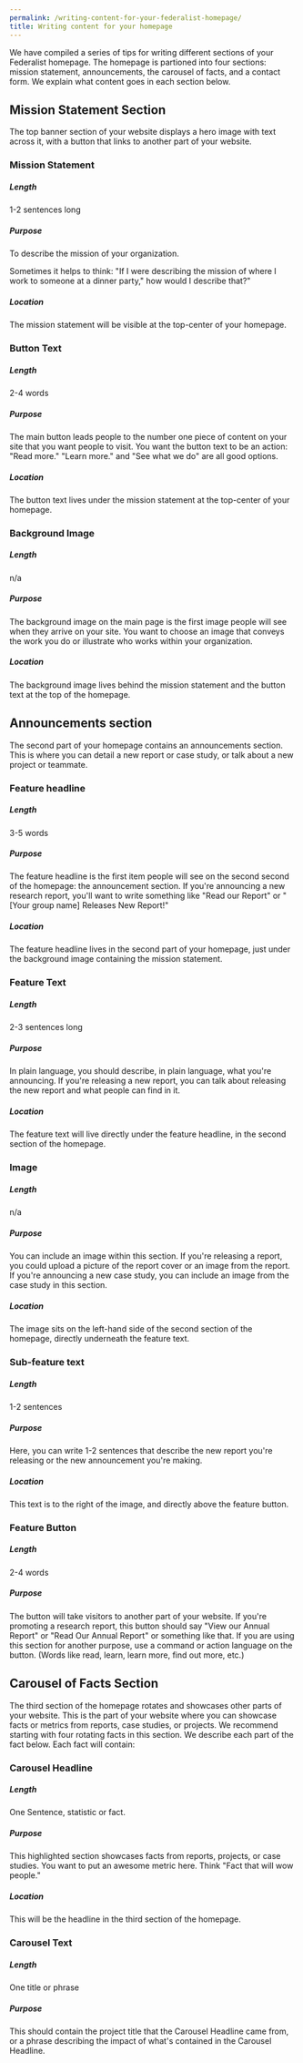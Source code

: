 ```yaml
---
permalink: /writing-content-for-your-federalist-homepage/
title: Writing content for your homepage
---
```


We have compiled a series of tips for writing different sections of your Federalist homepage. The homepage is partioned into four sections: mission statement, announcements, the carousel of facts, and a contact form. We explain what content goes in each section below.

## Mission Statement Section

The top banner section of your website displays a hero image with text across it, with a button that links to another part of your website. 

### Mission Statement

##### Length 

1-2 sentences long

##### Purpose

To describe the mission of your organization. 

Sometimes it helps to think: "If I were describing the mission of where I work to someone at a dinner party," how would I describe that?"

##### Location

The mission statement will be visible at the top-center of your homepage.

### Button Text

##### Length

2-4 words

##### Purpose 

The main button leads people to the number one piece of content on your site that you want people to visit. You want the button text to be an action: "Read more." "Learn more." and "See what we do" are all good options.

##### Location

The button text lives under the mission statement at the top-center of your homepage. 

### Background Image

##### Length

n/a

##### Purpose

The background image on the main page is the first image people will see when they arrive on your site. You want to choose an image that conveys the work you do or illustrate who works within your organization.

##### Location

The background image lives behind the mission statement and the button text at the top of the homepage.

## Announcements section

The second part of your homepage contains an announcements section. This is where you can detail a new report or case study, or talk about a new project or teammate. 

### Feature headline

##### Length 

3-5 words

##### Purpose

The feature headline is the first item people will see on the second second of the homepage: the announcement section. If you're announcing a new research report, you'll want to write something like "Read our Report" or "[Your group name] Releases New Report!" 

##### Location

The feature headline lives in the second part of your homepage, just under the background image containing the mission statement.

### Feature Text

##### Length

2-3 sentences long

##### Purpose

In plain language, you should describe, in plain language, what you're announcing. If you're releasing a new report, you can talk about releasing the new report and what people can find in it.

##### Location

The feature text will live directly under the feature headline, in the second section of the homepage.

### Image

##### Length

n/a

##### Purpose

You can include an image within this section. If you're releasing a report, you could upload a picture of the report cover or an image from the report. If you're announcing a new case study, you can include an image from the case study in this section.

##### Location

The image sits on the left-hand side of the second section of the homepage, directly underneath the feature text.

### Sub-feature text

##### Length

1-2 sentences

##### Purpose

Here, you can write 1-2 sentences that describe the new report you're releasing or the new announcement you're making.

##### Location

This text is to the right of the image, and directly above the feature button.

### Feature Button

##### Length

2-4 words

##### Purpose

The button will take visitors to another part of your website. If you're promoting a research report, this button should say "View our Annual Report" or "Read Our Annual Report" or something like that. If you are using this section for another purpose, use a command or action language on the button. (Words like read, learn, learn more, find out more, etc.) 

## Carousel of Facts Section

The third section of the homepage rotates and showcases other parts of your website. This is the part of your website where you can showcase facts or metrics from reports, case studies, or projects. We recommend starting with four rotating facts in this section. We describe each part of the fact below. Each fact will contain: 

### Carousel Headline

##### Length

One Sentence, statistic or fact. 

##### Purpose

This highlighted section showcases facts from reports, projects, or case studies. You want to put an awesome metric here. Think "Fact that will wow people."

##### Location

This will be the headline in the third section of the homepage.

### Carousel Text

##### Length

One title or phrase

##### Purpose

This should contain the project title that the Carousel Headline came from, or a phrase describing the impact of what's contained in the Carousel Headline.






